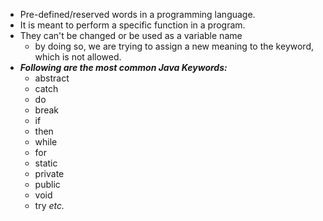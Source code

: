 - Pre-defined/reserved words in a programming language.
- It is meant to perform a specific function in a program.
- They can't be changed or be used as a variable name
	- by doing so, we are trying to assign a new meaning to the keyword, which is not allowed.
- ***Following are the most common Java Keywords:***
	- abstract
	- catch
	- do
	- break
	- if
	- then
	- while
	- for
	- static
	- private
	- public
	- void
	- try
	 *etc.*